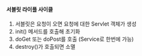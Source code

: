 #### 서블릿 라이플 사이클

1. 서블릿은 요청이 오면 요청에 대한 Servlet 객체가 생성
2. init() 메서드를 호출해 초기화
3. doGet 또는 doPost를 호출 (Service로 한번에 가능)
4. destroy()가 호출되면 소멸
